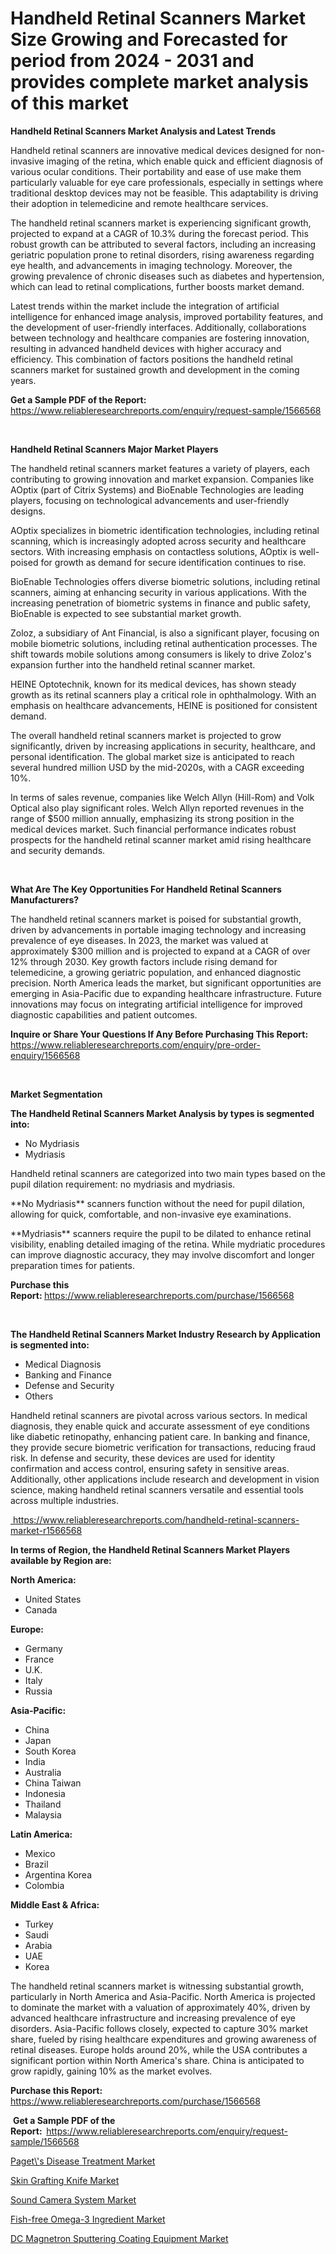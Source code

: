 <p><h1>Handheld Retinal Scanners Market Size Growing and Forecasted for period from 2024 - 2031 and provides complete market analysis of this market</h1></p><p><strong>Handheld Retinal Scanners Market Analysis and Latest Trends</strong></p>
<p><p>Handheld retinal scanners are innovative medical devices designed for non-invasive imaging of the retina, which enable quick and efficient diagnosis of various ocular conditions. Their portability and ease of use make them particularly valuable for eye care professionals, especially in settings where traditional desktop devices may not be feasible. This adaptability is driving their adoption in telemedicine and remote healthcare services.</p><p>The handheld retinal scanners market is experiencing significant growth, projected to expand at a CAGR of 10.3% during the forecast period. This robust growth can be attributed to several factors, including an increasing geriatric population prone to retinal disorders, rising awareness regarding eye health, and advancements in imaging technology. Moreover, the growing prevalence of chronic diseases such as diabetes and hypertension, which can lead to retinal complications, further boosts market demand.</p><p>Latest trends within the market include the integration of artificial intelligence for enhanced image analysis, improved portability features, and the development of user-friendly interfaces. Additionally, collaborations between technology and healthcare companies are fostering innovation, resulting in advanced handheld devices with higher accuracy and efficiency. This combination of factors positions the handheld retinal scanners market for sustained growth and development in the coming years.</p></p>
<p><strong>Get a Sample PDF of the Report:&nbsp;</strong> <a href="https://www.reliableresearchreports.com/enquiry/request-sample/1566568?utm_campaign=121&utm_medium=2&utm_source=Github&utm_content=ia&utm_term=07122024&utm_id=handheld-retinal-scanners">https://www.reliableresearchreports.com/enquiry/request-sample/1566568</a></p>
<p>&nbsp;</p>
<p><strong>Handheld Retinal Scanners Major Market Players</strong></p>
<p><p>The handheld retinal scanners market features a variety of players, each contributing to growing innovation and market expansion. Companies like AOptix (part of Citrix Systems) and BioEnable Technologies are leading players, focusing on technological advancements and user-friendly designs.</p><p>AOptix specializes in biometric identification technologies, including retinal scanning, which is increasingly adopted across security and healthcare sectors. With increasing emphasis on contactless solutions, AOptix is well-poised for growth as demand for secure identification continues to rise.</p><p>BioEnable Technologies offers diverse biometric solutions, including retinal scanners, aiming at enhancing security in various applications. With the increasing penetration of biometric systems in finance and public safety, BioEnable is expected to see substantial market growth.</p><p>Zoloz, a subsidiary of Ant Financial, is also a significant player, focusing on mobile biometric solutions, including retinal authentication processes. The shift towards mobile solutions among consumers is likely to drive Zoloz's expansion further into the handheld retinal scanner market.</p><p>HEINE Optotechnik, known for its medical devices, has shown steady growth as its retinal scanners play a critical role in ophthalmology. With an emphasis on healthcare advancements, HEINE is positioned for consistent demand.</p><p>The overall handheld retinal scanners market is projected to grow significantly, driven by increasing applications in security, healthcare, and personal identification. The global market size is anticipated to reach several hundred million USD by the mid-2020s, with a CAGR exceeding 10%.</p><p>In terms of sales revenue, companies like Welch Allyn (Hill-Rom) and Volk Optical also play significant roles. Welch Allyn reported revenues in the range of $500 million annually, emphasizing its strong position in the medical devices market. Such financial performance indicates robust prospects for the handheld retinal scanner market amid rising healthcare and security demands.</p></p>
<p>&nbsp;</p>
<p><strong>What Are The Key Opportunities For Handheld Retinal Scanners Manufacturers?</strong></p>
<p><p>The handheld retinal scanners market is poised for substantial growth, driven by advancements in portable imaging technology and increasing prevalence of eye diseases. In 2023, the market was valued at approximately $300 million and is projected to expand at a CAGR of over 12% through 2030. Key growth factors include rising demand for telemedicine, a growing geriatric population, and enhanced diagnostic precision. North America leads the market, but significant opportunities are emerging in Asia-Pacific due to expanding healthcare infrastructure. Future innovations may focus on integrating artificial intelligence for improved diagnostic capabilities and patient outcomes.</p></p>
<p><strong>Inquire or Share Your Questions If Any Before Purchasing This Report:</strong> <a href="https://www.reliableresearchreports.com/enquiry/pre-order-enquiry/1566568?utm_campaign=121&utm_medium=2&utm_source=Github&utm_content=ia&utm_term=07122024&utm_id=handheld-retinal-scanners">https://www.reliableresearchreports.com/enquiry/pre-order-enquiry/1566568</a></p>
<p>&nbsp;</p>
<p><strong>Market Segmentation</strong></p>
<p><strong>The Handheld Retinal Scanners Market Analysis by types is segmented into:</strong></p>
<p><ul><li>No Mydriasis</li><li>Mydriasis</li></ul></p>
<p><p>Handheld retinal scanners are categorized into two main types based on the pupil dilation requirement: no mydriasis and mydriasis. </p><p>**No Mydriasis** scanners function without the need for pupil dilation, allowing for quick, comfortable, and non-invasive eye examinations. </p><p>**Mydriasis** scanners require the pupil to be dilated to enhance retinal visibility, enabling detailed imaging of the retina. While mydriatic procedures can improve diagnostic accuracy, they may involve discomfort and longer preparation times for patients.</p></p>
<p><strong>Purchase this Report:&nbsp;</strong><a href="https://www.reliableresearchreports.com/purchase/1566568?utm_campaign=121&utm_medium=2&utm_source=Github&utm_content=ia&utm_term=07122024&utm_id=handheld-retinal-scanners">https://www.reliableresearchreports.com/purchase/1566568</a></p>
<p>&nbsp;</p>
<p><strong>The Handheld Retinal Scanners Market Industry Research by Application is segmented into:</strong></p>
<p><ul><li>Medical Diagnosis</li><li>Banking and Finance</li><li>Defense and Security</li><li>Others</li></ul></p>
<p><p>Handheld retinal scanners are pivotal across various sectors. In medical diagnosis, they enable quick and accurate assessment of eye conditions like diabetic retinopathy, enhancing patient care. In banking and finance, they provide secure biometric verification for transactions, reducing fraud risk. In defense and security, these devices are used for identity confirmation and access control, ensuring safety in sensitive areas. Additionally, other applications include research and development in vision science, making handheld retinal scanners versatile and essential tools across multiple industries.</p></p>
<p><a href="https://www.reliableresearchreports.com/handheld-retinal-scanners-market-r1566568?utm_campaign=121&utm_medium=2&utm_source=Github&utm_content=ia&utm_term=07122024&utm_id=handheld-retinal-scanners">&nbsp;https://www.reliableresearchreports.com/handheld-retinal-scanners-market-r1566568</a></p>
<p><strong>In terms of Region, the Handheld Retinal Scanners Market Players available by Region are:</strong></p>
<p>
    <p> <strong> North America: </strong>
        <ul>
            <li>United States</li>
            <li>Canada</li>
        </ul>
        </p> 
    <p> <strong> Europe: </strong>
        <ul>
            <li>Germany</li>
            <li>France</li>
            <li>U.K.</li>
            <li>Italy</li>
            <li>Russia</li>
        </ul>
        </p> 
    <p> <strong> Asia-Pacific: </strong>
        <ul>
            <li>China</li>
            <li>Japan</li>
            <li>South Korea</li>
            <li>India</li>
            <li>Australia</li>
            <li>China Taiwan</li>
            <li>Indonesia</li>
            <li>Thailand</li>
            <li>Malaysia</li>
        </ul>
        </p> 
    <p> <strong> Latin America: </strong>
        <ul>
            <li>Mexico</li>
            <li>Brazil</li>
            <li>Argentina Korea</li>
            <li>Colombia</li>
        </ul>
        </p> 
    <p> <strong> Middle East & Africa: </strong>
        <ul>
            <li>Turkey</li>
            <li>Saudi</li>
            <li>Arabia</li>
            <li>UAE</li>
            <li>Korea</li>
        </ul>
    </p>
    </p>
<p><p>The handheld retinal scanners market is witnessing substantial growth, particularly in North America and Asia-Pacific. North America is projected to dominate the market with a valuation of approximately 40%, driven by advanced healthcare infrastructure and increasing prevalence of eye disorders. Asia-Pacific follows closely, expected to capture 30% market share, fueled by rising healthcare expenditures and growing awareness of retinal diseases. Europe holds around 20%, while the USA contributes a significant portion within North America's share. China is anticipated to grow rapidly, gaining 10% as the market evolves.</p></p>
<p><strong>Purchase this Report: </strong><a href="https://www.reliableresearchreports.com/purchase/1566568?utm_campaign=121&utm_medium=2&utm_source=Github&utm_content=ia&utm_term=07122024&utm_id=handheld-retinal-scanners">https://www.reliableresearchreports.com/purchase/1566568</a></p>
<p>&nbsp;<strong>Get a Sample PDF of the Report:&nbsp;&nbsp;</strong><a href="https://www.reliableresearchreports.com/enquiry/request-sample/1566568?utm_campaign=121&utm_medium=2&utm_source=Github&utm_content=ia&utm_term=07122024&utm_id=handheld-retinal-scanners">https://www.reliableresearchreports.com/enquiry/request-sample/1566568</a></p>
<p><strong></strong></p>
<p><p><a href="https://github.com/mauripalmi/Market-Research-Report-List-5/blob/main/pagets-disease-treatment-market.md?utm_campaign=121&utm_medium=2&utm_source=Github&utm_content=ia&utm_term=07122024&utm_id=handheld-retinal-scanners">Paget\'s Disease Treatment Market</a></p><p><a href="https://www.linkedin.com/pulse/skin-grafting-knife-market-research-report-projected-growth-ov4bf?utm_campaign=121&utm_medium=2&utm_source=Github&utm_content=ia&utm_term=07122024&utm_id=handheld-retinal-scanners">Skin Grafting Knife Market</a></p><p><a href="https://issuu.com/reportprime-2/docs/sound-camera-system-market-size-2030.pptx?utm_campaign=121&utm_medium=2&utm_source=Github&utm_content=ia&utm_term=07122024&utm_id=handheld-retinal-scanners">Sound Camera System Market</a></p><p><a href="https://github.com/gulaimolin/Market-Research-Report-List-6/blob/main/fish-free-omega-3-ingredient-market.md?utm_campaign=121&utm_medium=2&utm_source=Github&utm_content=ia&utm_term=07122024&utm_id=handheld-retinal-scanners">Fish-free Omega-3 Ingredient Market</a></p><p><a href="https://issuu.com/reportprime-2/docs/dc-magnetron-sputtering-coating-equipment-market-s?utm_campaign=121&utm_medium=2&utm_source=Github&utm_content=ia&utm_term=07122024&utm_id=handheld-retinal-scanners">DC Magnetron Sputtering Coating Equipment Market</a></p></p>